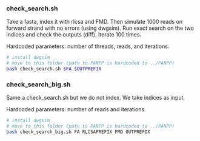 ### check_search.sh
Take a fasta, index it with rlcsa and FMD. Then simulate 1000 reads on forward strand with no errors (using dwgsim). Run exact search on the two indices and check the outputs (diff). Iterate 100 times.

Hardcoded parameters: number of threads, reads, and iterations.

``` sh
# install dwgsim
# move to this folder (path to PANPP is hardcoded to ../PANPP)
bash check_search.sh $FA $OUTPREFIX
```

### check_search_big.sh
Same a check_search.sh but we do not index. We take indices as input.

Hardcoded parameters: number of reads and iterations.

``` sh
# install dwgsim
# move to this folder (path to PANPP is hardcoded to ../PANPP)
bash check_search_big.sh FA RLCSAPREFIX FMD OUTPREFIX
```